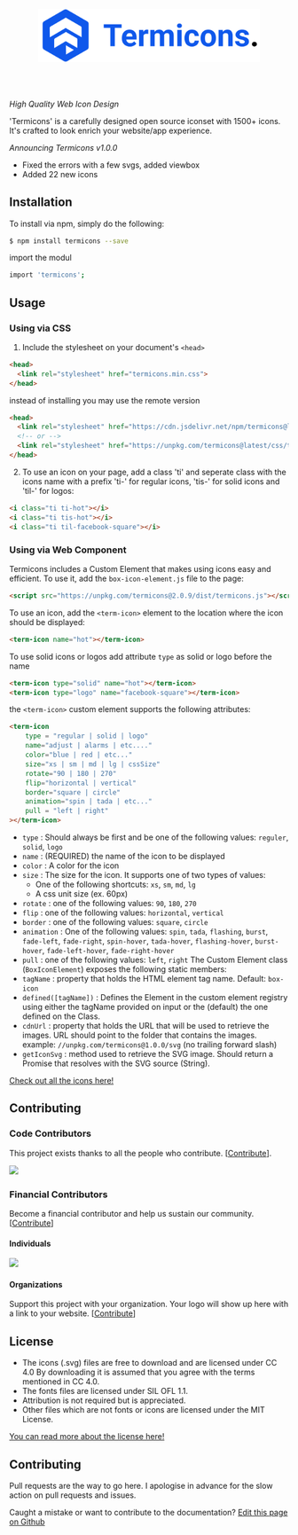 <p align="center"><a href="https://termicons.com" target="_blank"><img src="public/logo_termicons.svg" width="400" style="margin-bottom: 50px"></a></p>

_High Quality Web Icon Design_

'Termicons' is a carefully designed open source iconset with 1500+ icons. It's crafted to look enrich your website/app experience.

_Announcing Termicons v1.0.0_

- Fixed the errors with a few svgs, added viewbox
- Added 22 new icons

## Installation

To install via npm, simply do the following:

```bash
$ npm install termicons --save
```
import the modul

```bash
import 'termicons';
```

## Usage

### Using via CSS

1. Include the stylesheet on your document's `<head>`

```html
<head>
  <link rel="stylesheet" href="termicons.min.css">
</head>
```

instead of installing you may use the remote version

```html
<head>
  <link rel="stylesheet" href="https://cdn.jsdelivr.net/npm/termicons@latest/css/termicons.min.css">
  <!-- or -->
  <link rel="stylesheet" href="https://unpkg.com/termicons@latest/css/termicons.min.css">
</head>
```

2. To use an icon on your page, add a class 'ti' and seperate class with the icons name with a prefix 'ti-' for regular icons, 'tis-' for solid icons and 'til-' for logos:

```html
<i class="ti ti-hot"></i>
<i class="ti tis-hot"></i>
<i class="ti til-facebook-square"></i>
```

### Using via Web Component

Termicons includes a Custom Element that makes using icons easy and efficient. To use it, add the `box-icon-element.js` file to the page:

```html
<script src="https://unpkg.com/termicons@2.0.9/dist/termicons.js"></script>
```

To use an icon, add the `<term-icon>` element to the location where the icon should be displayed:

```html
<term-icon name="hot"></term-icon>
```

To use solid icons or logos add attribute `type` as solid or logo before the name

```html
<term-icon type="solid" name="hot"></term-icon>
<term-icon type="logo" name="facebook-square"></term-icon>
```

the `<term-icon>` custom element supports the following attributes:

```html
<term-icon
    type = "regular | solid | logo"
    name="adjust | alarms | etc...."
    color="blue | red | etc..."
    size="xs | sm | md | lg | cssSize"
    rotate="90 | 180 | 270"
    flip="horizontal | vertical"
    border="square | circle"
    animation="spin | tada | etc..."
    pull = "left | right"
></term-icon>
```

- `type` : Should always be first and be one of the following values: `reguler`, `solid`, `logo`
- `name` : (REQUIRED) the name of the icon to be displayed
- `color` : A color for the icon
- `size` : The size for the icon. It supports one of two types of values:
    - One of the following shortcuts: `xs`, `sm`, `md`, `lg`
    - A css unit size (ex. 60px)
- `rotate` : one of the following values: `90`, `180`, `270`
- `flip` : one of the following values: `horizontal`, `vertical`
- `border` : one of the following values: `square`, `circle`
- `animation` : One of the following values: `spin`, `tada`, `flashing`, `burst`, `fade-left`, `fade-right`, `spin-hover`, `tada-hover`, `flashing-hover`, `burst-hover`, `fade-left-hover`, `fade-right-hover`
- `pull` : one of the following values: `left`, `right` The Custom Element class (`BoxIconElement`) exposes the following static members:
- `tagName` : property that holds the HTML element tag name. Default: `box-icon`
- `defined([tagName])` : Defines the Element in the custom element registry using either the tagName provided on input or the (default) the one defined on the Class.
- `cdnUrl` : property that holds the URL that will be used to retrieve the images. URL should point to the folder that contains the images. example: `//unpkg.com/termicons@1.0.0/svg` (no trailing forward slash)
- `getIconSvg` : method used to retrieve the SVG image. Should return a Promise that resolves with the SVG source (String).

[Check out all the icons here!](https://termicons.com)

## Contributing

### Code Contributors
This project exists thanks to all the people who contribute. [[Contribute](CONTRIBUTING.md)].

<a href="https://github.com/mmriz16/Termicons/graphs/contributors"><img src="https://opencollective.com/termicons/contributors.svg?width=890" /></a>

### Financial Contributors

Become a financial contributor and help us sustain our community. [[Contribute](https://opencollective.com/termicons/contribute)]

#### Individuals

<a href="https://opencollective.com/termicons"><img src="https://opencollective.com/termicons/individuals.svg?width=890"></a>

#### Organizations

Support this project with your organization. Your logo will show up here with a link to your website. [[Contribute](https://opencollective.com/termicons/contribute)]

## License

- The icons (.svg) files are free to download and are licensed under CC 4.0 By downloading it is assumed that you agree with the terms mentioned in CC 4.0.
- The fonts files are licensed under SIL OFL 1.1.
- Attribution is not required but is appreciated.
- Other files which are not fonts or icons are licensed under the MIT License.

[You can read more about the license here!](https://termicons.com/get-started#license)

## Contributing

Pull requests are the way to go here. I apologise in advance for the slow action on pull requests and issues.

Caught a mistake or want to contribute to the documentation? [Edit this page on Github](https://github.com/mmriz16/termicons/blob/master/README.md)
